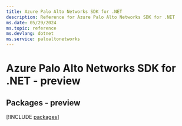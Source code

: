 ```yaml
---
title: Azure Palo Alto Networks SDK for .NET
description: Reference for Azure Palo Alto Networks SDK for .NET
ms.date: 05/29/2024
ms.topic: reference
ms.devlang: dotnet
ms.service: paloaltonetworks
---
```

# Azure Palo Alto Networks SDK for .NET - preview
## Packages - preview
[!INCLUDE [packages](palo-alto-networks-index.md)]